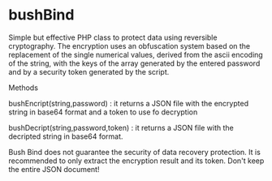 # bushBind
Simple but effective  PHP class to protect data using reversible cryptography.
The encryption uses an obfuscation system based on the replacement of the single numerical values, derived from the ascii encoding of the string, with the keys of the array generated by the entered password and by a security token generated by the script.

Methods

bushEncript(string,password) : it returns a JSON file with the encrypted string in base64 format and a token to use fo decryption

bushDecript(string,password,token) : it returns a JSON file with the decripted string in base64 format.


Bush Bind does not guarantee the security of data recovery protection. It is recommended to only extract the encryption result and its token. Don't keep the entire JSON document!





